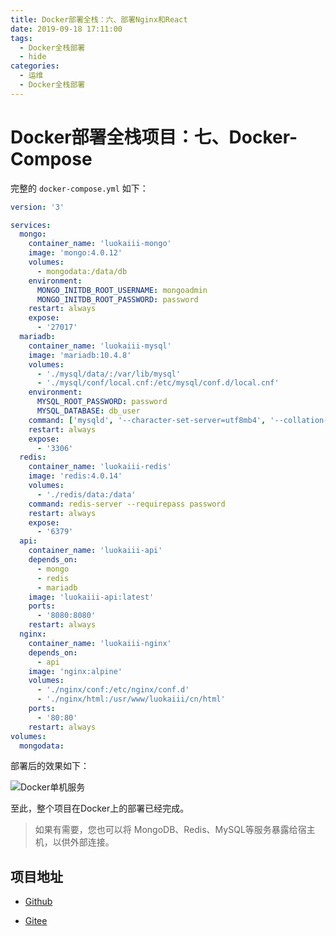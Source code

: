 ```yaml
---
title: Docker部署全栈：六、部署Nginx和React
date: 2019-09-18 17:11:00
tags: 
  - Docker全栈部署
  - hide
categories:
  - 运维
  - Docker全栈部署
---
```


# Docker部署全栈项目：七、Docker-Compose

完整的 `docker-compose.yml` 如下：

```yml
version: '3'

services:
  mongo:
    container_name: 'luokaiii-mongo'
    image: 'mongo:4.0.12'
    volumes:
      - mongodata:/data/db
    environment:
      MONGO_INITDB_ROOT_USERNAME: mongoadmin
      MONGO_INITDB_ROOT_PASSWORD: password
    restart: always
    expose:
      - '27017'
  mariadb:
    container_name: 'luokaiii-mysql'
    image: 'mariadb:10.4.8'
    volumes:
      - './mysql/data/:/var/lib/mysql'
      - './mysql/conf/local.cnf:/etc/mysql/conf.d/local.cnf'
    environment:
      MYSQL_ROOT_PASSWORD: password
      MYSQL_DATABASE: db_user
    command: ['mysqld', '--character-set-server=utf8mb4', '--collation-server=utf8mb4_unicode_ci']
    restart: always
    expose:
      - '3306'
  redis:
    container_name: 'luokaiii-redis'
    image: 'redis:4.0.14'
    volumes:
      - './redis/data:/data'
    command: redis-server --requirepass password
    restart: always
    expose:
      - '6379'
  api:
    container_name: 'luokaiii-api'
    depends_on:
      - mongo
      - redis
      - mariadb
    image: 'luokaiii-api:latest'
    ports:
      - '8080:8080'
    restart: always
  nginx:
    container_name: 'luokaiii-nginx'
    depends_on:
      - api
    image: 'nginx:alpine'
    volumes:
      - './nginx/conf:/etc/nginx/conf.d'
      - './nginx/html:/usr/www/luokaiii/cn/html'
    ports:
      - '80:80'
    restart: always
volumes:
  mongodata:
```

部署后的效果如下：

![Docker单机服务](https://i.loli.net/2019/09/24/sGQzv4oBC9cyTN2.png)

至此，整个项目在Docker上的部署已经完成。

> 如果有需要，您也可以将 MongoDB、Redis、MySQL等服务暴露给宿主机，以供外部连接。

## 项目地址

- [Github](https://github.com/luokaiii/luokaiii.docker-images)

- [Gitee](https://gitee.com/luokaiii/luokaiii.docker-images)

